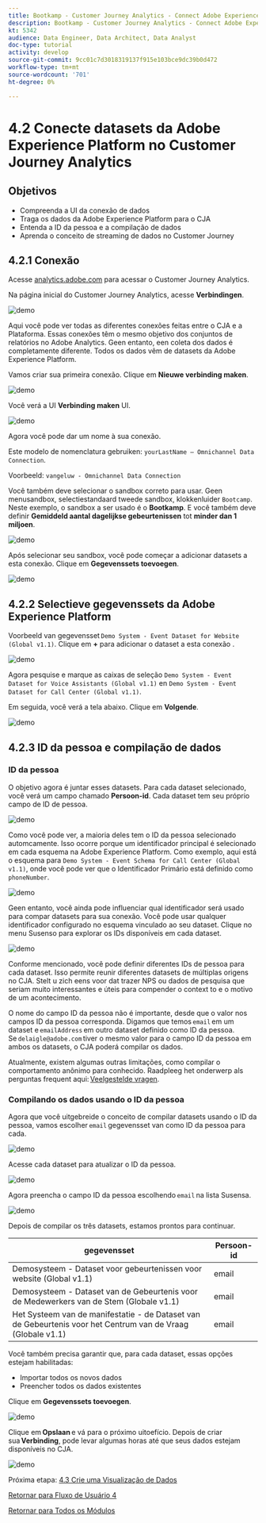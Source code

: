 ```yaml
---
title: Bootkamp - Customer Journey Analytics - Connect Adobe Experience Platform-gegevenssets in Customer Journey Analytics - Brazilië
description: Bootkamp - Customer Journey Analytics - Connect Adobe Experience Platform-gegevenssets in Customer Journey Analytics - Brazilië
kt: 5342
audience: Data Engineer, Data Architect, Data Analyst
doc-type: tutorial
activity: develop
source-git-commit: 9cc01c7d3018319137f915e103bce9dc39b0d472
workflow-type: tm+mt
source-wordcount: '701'
ht-degree: 0%

---
```


# 4.2 Conecte datasets da Adobe Experience Platform no Customer Journey Analytics

## Objetivos

- Compreenda a UI da conexão de dados
- Traga os dados da Adobe Experience Platform para o CJA
- Entenda a ID da pessoa e a compilação de dados
- Aprenda o conceito de streaming de dados no Customer Journey

## 4.2.1 Conexão

Acesse [analytics.adobe.com](https://analytics.adobe.com) para acessar o Customer Journey Analytics.

Na página inicial do Customer Journey Analytics, acesse **Verbindingen**.

![demo](./images/cja2.png)

Aqui você pode ver todas as diferentes conexões feitas entre o CJA e a Plataforma. Essas conexões têm o mesmo objetivo dos conjuntos de relatórios no Adobe Analytics. Geen entanto, een coleta dos dados é completamente diferente. Todos os dados vêm de datasets da Adobe Experience Platform.

Vamos criar sua primeira conexão. Clique em **Nieuwe verbinding maken**.

![demo](./images/cja4.png)

Você verá a UI **Verbinding maken** UI.

![demo](./images/cja5.png)

Agora você pode dar um nome à sua conexão.

Este modelo de nomenclatura gebruiken: `yourLastName – Omnichannel Data Connection`.

Voorbeeld: `vangeluw - Omnichannel Data Connection`

Você também deve selecionar o sandbox correto para usar. Geen menusandbox, selectiestandaard tweede sandbox, klokkenluider `Bootcamp`. Neste exemplo, o sandbox a ser usado é o **Bootkamp**. E você também deve definir **Gemiddeld aantal dagelijkse gebeurtenissen** tot **minder dan 1 miljoen**.

![demo](./images/cjasb.png)

Após selecionar seu sandbox, você pode começar a adicionar datasets a esta conexão. Clique em **Gegevenssets toevoegen**.

![demo](./images/cjasb1.png)

## 4.2.2 Selectieve gegevenssets da Adobe Experience Platform

Voorbeeld van gegevensset `Demo System - Event Dataset for Website (Global v1.1)`. Clique em **+** para adicionar o dataset a esta conexão .

![demo](./images/cja7.png)

Agora pesquise e marque as caixas de seleção `Demo System - Event Dataset for Voice Assistants (Global v1.1)` en `Demo System - Event Dataset for Call Center (Global v1.1)`.

Em seguida, você verá a tela abaixo. Clique em **Volgende**.

![demo](./images/cja9.png)

## 4.2.3 ID da pessoa e compilação de dados

### ID da pessoa

O objetivo agora é juntar esses datasets. Para cada dataset selecionado, você verá um campo chamado **Persoon-id**. Cada dataset tem seu próprio campo de ID de pessoa.

![demo](./images/cja11.png)

Como você pode ver, a maioria deles tem o ID da pessoa selecionado automcamente. Isso ocorre porque um identificador principal é selecionado em cada esquema na Adobe Experience Platform. Como exemplo, aqui está o esquema para `Demo System - Event Schema for Call Center (Global v1.1)`, onde você pode ver que o Identificador Primário está definido como `phoneNumber`.

![demo](./images/cja13.png)

Geen entanto, você ainda pode influenciar qual identificador será usado para compar datasets para sua conexão. Você pode usar qualquer identificador configurado no esquema vinculado ao seu dataset. Clique no menu Susenso para explorar os IDs disponíveis em cada dataset.

![demo](./images/cja14.png)

Conforme mencionado, você pode definir diferentes IDs de pessoa para cada dataset. Isso permite reunir diferentes datasets de múltiplas origens no CJA. Stelt u zich eens voor dat trazer NPS ou dados de pesquisa que seriam muito interessantes e úteis para compender o context to e o motivo de um acontecimento.

O nome do campo ID da pessoa não é importante, desde que o valor nos campos ID da pessoa corresponda. Digamos que temos `email` em um dataset e `emailAddress` em outro dataset definido como ID da pessoa. Se `delaigle@adobe.com` tiver o mesmo valor para o campo ID da pessoa em ambos os datasets, o CJA poderá compilar os dados.

Atualmente, existem algumas outras limitações, como compilar o comportamento anônimo para conhecido. Raadpleeg het onderwerp als perguntas frequent aqui: [Veelgestelde vragen](https://experienceleague.adobe.com/docs/analytics-platform/using/cja-overview/cja-faq.html).


### Compilando os dados usando o ID da pessoa

Agora que você uitgebreide o conceito de compilar datasets usando o ID da pessoa, vamos escolher `email` gegevensset van como ID da pessoa para cada.

![demo](./images/cja15.png)

Acesse cada dataset para atualizar o ID da pessoa.

![demo](./images/cja12a.png)

Agora preencha o campo ID da pessoa escolhendo `email` na lista Susensa.

![demo](./images/cja17.png)

Depois de compilar os três datasets, estamos prontos para continuar.

| gegevensset | Persoon-id |
| ----------------- |-------------| 
| Demosysteem - Dataset voor gebeurtenissen voor website (Global v1.1) | email |
| Demosysteem - Dataset van de Gebeurtenis voor de Medewerkers van de Stem (Globale v1.1) | email |
| Het Systeem van de manifestatie - de Dataset van de Gebeurtenis voor het Centrum van de Vraag (Globale v1.1) | email |

Você também precisa garantir que, para cada dataset, essas opções estejam habilitadas:

- Importar todos os novos dados
- Preencher todos os dados existentes

Clique em **Gegevenssets toevoegen**.

![demo](./images/cja16.png)

Clique em **Opslaan** e vá para o próximo uitoefício. Depois de criar sua **Verbinding**, pode levar algumas horas até que seus dados estejam disponíveis no CJA.

![demo](./images/cja20.png)

Próxima etapa: [4.3 Crie uma Visualização de Dados](./ex3.md)

[Retornar para Fluxo de Usuário 4](./uc4.md)

[Retornar para Todos os Módulos](./../../overview.md)
